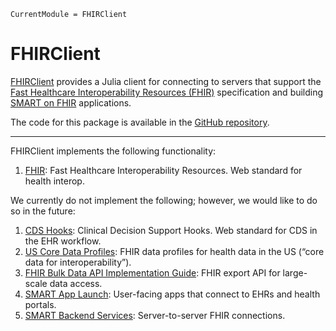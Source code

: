 ```@meta
CurrentModule = FHIRClient
```

# FHIRClient

[FHIRClient](https://github.com/JuliaHealth/FHIRClient.jl)
provides a Julia client for connecting to servers that support the
[Fast Healthcare Interoperability Resources (FHIR)](https://hl7.org/fhir/)
specification and building
[SMART on FHIR](https://docs.smarthealthit.org/)
applications.

The code for this package is available in the [GitHub repository](https://github.com/JuliaHealth/FHIRClient.jl).

---

FHIRClient implements the following functionality:
1. [FHIR](https://hl7.org/fhir/): Fast Healthcare Interoperability Resources. Web standard for health interop.

We currently do not implement the following; however, we would like to do so
in the future:
1. [CDS Hooks](https://cds-hooks.hl7.org/): Clinical Decision Support Hooks. Web standard for CDS in the EHR workflow.
2. [US Core Data Profiles](https://www.hl7.org/fhir/us/core/): FHIR data profiles for health data in the US (“core data for interoperability”).
3. [FHIR Bulk Data API Implementation Guide](https://hl7.org/fhir/uv/bulkdata/): FHIR export API for large-scale data access.
4. [SMART App Launch](https://hl7.org/fhir/smart-app-launch/): User-facing apps that connect to EHRs and health portals.
5. [SMART Backend Services](https://hl7.org/fhir/uv/bulkdata/authorization/): Server-to-server FHIR connections.
